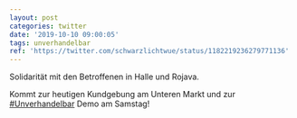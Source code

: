 ```yaml
---
layout: post
categories: twitter
date: '2019-10-10 09:00:05'
tags: unverhandelbar
ref: 'https://twitter.com/schwarzlichtwue/status/1182219236279771136'
---
```

Solidarität mit den Betroffenen in Halle und Rojava.

Kommt zur heutigen Kundgebung am Unteren Markt und zur [#Unverhandelbar](/t/unverhandelbar) Demo am Samstag!